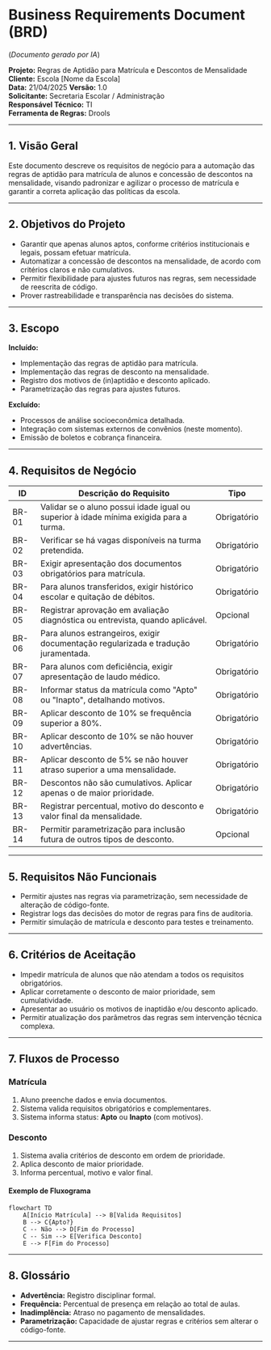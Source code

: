 
# Business Requirements Document (BRD)
(*Documento gerado por IA*)

**Projeto:** Regras de Aptidão para Matrícula e Descontos de Mensalidade  
**Cliente:** Escola [Nome da Escola]  
**Data:** 21/04/2025
**Versão:** 1.0  
**Solicitante:** Secretaria Escolar / Administração  
**Responsável Técnico:** TI  
**Ferramenta de Regras:** Drools

---

## 1. Visão Geral

Este documento descreve os requisitos de negócio para a automação das regras de aptidão para matrícula de alunos e concessão de descontos na mensalidade, visando padronizar e agilizar o processo de matrícula e garantir a correta aplicação das políticas da escola.

---

## 2. Objetivos do Projeto

- Garantir que apenas alunos aptos, conforme critérios institucionais e legais, possam efetuar matrícula.
- Automatizar a concessão de descontos na mensalidade, de acordo com critérios claros e não cumulativos.
- Permitir flexibilidade para ajustes futuros nas regras, sem necessidade de reescrita de código.
- Prover rastreabilidade e transparência nas decisões do sistema.

---

## 3. Escopo

**Incluído:**

- Implementação das regras de aptidão para matrícula.
- Implementação das regras de desconto na mensalidade.
- Registro dos motivos de (in)aptidão e desconto aplicado.
- Parametrização das regras para ajustes futuros.

**Excluído:**

- Processos de análise socioeconômica detalhada.
- Integração com sistemas externos de convênios (neste momento).
- Emissão de boletos e cobrança financeira.

---

## 4. Requisitos de Negócio

| ID     | Descrição do Requisito                                                                 | Tipo        |
|--------|----------------------------------------------------------------------------------------|-------------|
| BR-01  | Validar se o aluno possui idade igual ou superior à idade mínima exigida para a turma. | Obrigatório |
| BR-02  | Verificar se há vagas disponíveis na turma pretendida.                                 | Obrigatório |
| BR-03  | Exigir apresentação dos documentos obrigatórios para matrícula.                        | Obrigatório |
| BR-04  | Para alunos transferidos, exigir histórico escolar e quitação de débitos.              | Obrigatório |
| BR-05  | Registrar aprovação em avaliação diagnóstica ou entrevista, quando aplicável.          | Opcional    |
| BR-06  | Para alunos estrangeiros, exigir documentação regularizada e tradução juramentada.      | Obrigatório |
| BR-07  | Para alunos com deficiência, exigir apresentação de laudo médico.                      | Obrigatório |
| BR-08  | Informar status da matrícula como "Apto" ou "Inapto", detalhando motivos.              | Obrigatório |
| BR-09  | Aplicar desconto de 10% se frequência superior a 80%.                                  | Obrigatório |
| BR-10  | Aplicar desconto de 10% se não houver advertências.                                    | Obrigatório |
| BR-11  | Aplicar desconto de 5% se não houver atraso superior a uma mensalidade.                | Obrigatório |
| BR-12  | Descontos não são cumulativos. Aplicar apenas o de maior prioridade.                   | Obrigatório |
| BR-13  | Registrar percentual, motivo do desconto e valor final da mensalidade.                 | Obrigatório |
| BR-14  | Permitir parametrização para inclusão futura de outros tipos de desconto.              | Opcional    |

---

## 5. Requisitos Não Funcionais

- Permitir ajustes nas regras via parametrização, sem necessidade de alteração de código-fonte.
- Registrar logs das decisões do motor de regras para fins de auditoria.
- Permitir simulação de matrícula e desconto para testes e treinamento.

---

## 6. Critérios de Aceitação

- Impedir matrícula de alunos que não atendam a todos os requisitos obrigatórios.
- Aplicar corretamente o desconto de maior prioridade, sem cumulatividade.
- Apresentar ao usuário os motivos de inaptidão e/ou desconto aplicado.
- Permitir atualização dos parâmetros das regras sem intervenção técnica complexa.

---

## 7. Fluxos de Processo

### Matrícula

1. Aluno preenche dados e envia documentos.
2. Sistema valida requisitos obrigatórios e complementares.
3. Sistema informa status: **Apto** ou **Inapto** (com motivos).

### Desconto

1. Sistema avalia critérios de desconto em ordem de prioridade.
2. Aplica desconto de maior prioridade.
3. Informa percentual, motivo e valor final.

#### Exemplo de Fluxograma

```mermaid
flowchart TD
    A[Início Matrícula] --> B[Valida Requisitos]
    B --> C{Apto?}
    C -- Não --> D[Fim do Processo]
    C -- Sim --> E[Verifica Desconto]
    E --> F[Fim do Processo]
```

---

## 8. Glossário

- **Advertência:** Registro disciplinar formal.
- **Frequência:** Percentual de presença em relação ao total de aulas.
- **Inadimplência:** Atraso no pagamento de mensalidades.
- **Parametrização:** Capacidade de ajustar regras e critérios sem alterar o código-fonte.
---
